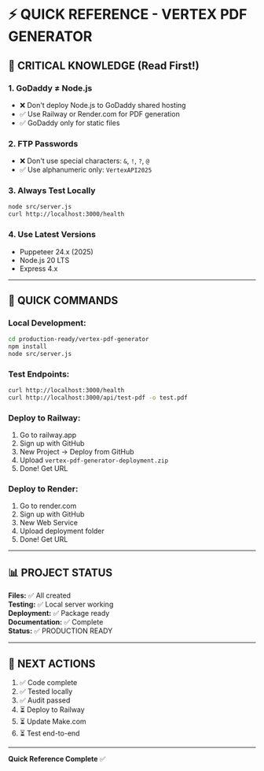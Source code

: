 # ⚡ QUICK REFERENCE - VERTEX PDF GENERATOR

## 🚨 CRITICAL KNOWLEDGE (Read First!)

### **1. GoDaddy ≠ Node.js**
- ❌ Don't deploy Node.js to GoDaddy shared hosting
- ✅ Use Railway or Render.com for PDF generation
- ✅ GoDaddy only for static files

### **2. FTP Passwords**
- ❌ Don't use special characters: `&`, `!`, `?`, `@`
- ✅ Use alphanumeric only: `VertexAPI2025`

### **3. Always Test Locally**
```bash
node src/server.js
curl http://localhost:3000/health
```

### **4. Use Latest Versions**
- Puppeteer 24.x (2025)
- Node.js 20 LTS
- Express 4.x

---

## 🚀 QUICK COMMANDS

### **Local Development:**
```bash
cd production-ready/vertex-pdf-generator
npm install
node src/server.js
```

### **Test Endpoints:**
```bash
curl http://localhost:3000/health
curl http://localhost:3000/api/test-pdf -o test.pdf
```

### **Deploy to Railway:**
1. Go to railway.app
2. Sign up with GitHub
3. New Project → Deploy from GitHub
4. Upload `vertex-pdf-generator-deployment.zip`
5. Done! Get URL

### **Deploy to Render:**
1. Go to render.com
2. Sign up with GitHub
3. New Web Service
4. Upload deployment folder
5. Done! Get URL

---

## 📊 PROJECT STATUS

**Files:** ✅ All created  
**Testing:** ✅ Local server working  
**Deployment:** ✅ Package ready  
**Documentation:** ✅ Complete  
**Status:** ✅ PRODUCTION READY

---

## 🎯 NEXT ACTIONS

1. ✅ Code complete
2. ✅ Tested locally
3. ✅ Audit passed
4. ⏳ Deploy to Railway
5. ⏳ Update Make.com
6. ⏳ Test end-to-end

---

**Quick Reference Complete** ✅

